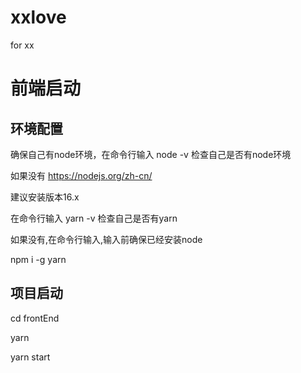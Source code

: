 # xxlove
for xx





# 前端启动

## 环境配置
确保自己有node环境，在命令行输入 node -v 检查自己是否有node环境

如果没有
https://nodejs.org/zh-cn/

建议安装版本16.x

在命令行输入 yarn -v 检查自己是否有yarn

如果没有,在命令行输入,输入前确保已经安装node

npm i -g yarn

## 项目启动
cd frontEnd

yarn

yarn start

